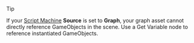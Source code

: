 > [!TIP]
> If your [Script Machine](https://docs.unity3d.com/Packages/com.unity.visualscripting@1.8/manual/vs-create-graph-on-machine.html#create-a-new-graph-file-from-a-script-machine-or-state-machine) **Source** is set to **Graph**, your graph asset cannot directly reference GameObjects in the scene. Use a Get Variable node to reference instantiated GameObjects.